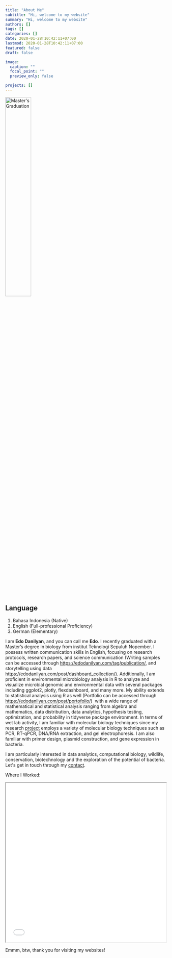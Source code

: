 ```yaml
---
title: "About Me"
subtitle: "Hi, welcome to my website"
summary: "Hi, welcome to my website"
authors: []
tags: []
categories: []
date: 2020-01-28T10:42:11+07:00
lastmod: 2020-01-28T10:42:11+07:00
featured: false
draft: false

image:
  caption: ""
  focal_point: ""
  preview_only: false

projects: []
---
```

<img class="special-img-class" style="width:40%" src="/aboutme.jpeg" alt="Master's Graduation" />

## Language
1. Bahasa Indonesia (Native)
2. English (Full-professional Proficiency)
3. German (Elementary)

I am **Edo Danilyan**, and you can call me **Edo**. I recently graduated with a Master’s degree in biology from institut Teknologi Sepuluh Nopember. I possess written communication skills in English, focusing on research protocols, research papers, and science communication (Writing samples can be accessed through https://edodanilyan.com/tag/publication/, and storytelling using data https://edodanilyan.com/post/dashboard_collection/). Additionally, I am proficient in environmental microbiology analysis in R to analyze and visualize microbial genomic and environmental data with several packages including ggplot2, plotly, flexdashboard, and many more. My ability extends to statistical analysis using R as well (Portfolio can be accessed through https://edodanilyan.com/post/portofolio/)  with a wide range of mathematical and statistical analysis ranging from algebra and mathematics, data distribution, data analytics, hypothesis testing, optimization, and probability in tidyverse package environment. In terms of wet lab activity, I am familiar with molecular biology techniques since my research [project](https://edodanilyan.com/#projects) employs a variety of molecular biology techniques such as PCR, RT-qPCR, DNA/RNA extraction, and gel electrophoresis. I am also familiar with primer design, plasmid construction, and gene expression in bacteria.

I am particularly interested in data analytics, computational biology, wildlife, conservation, biotechnology and the exploration of the potential of bacteria. Let's get in touch through my [contact](https://edodanilyan.com/#contact).

Where I Worked:

<iframe seamless = "" width = "100%" height = "500" class="shortcode-iframe" src="/leaflet/work_map.html"></iframe>

Emmm, btw, thank you for visiting my websites!

